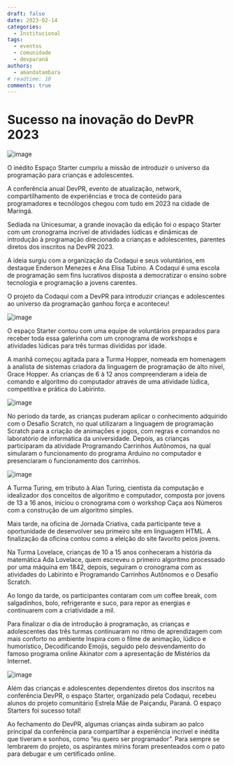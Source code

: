 ```yaml
---
draft: false 
date: 2023-02-14
categories:
  - Institucional
tags:
  - eventos
  - comunidade
  - devparaná
authors:
  - amandatambara
# readtime: 10
comments: true
---
```


# Sucesso na inovação do DevPR 2023

![image](https://user-images.githubusercontent.com/11020807/230798337-a0dd2a79-9d41-468f-a903-3df27fc9d50a.jpeg)

O inédito Espaço Starter cumpriu a missão de introduzir o universo da programação para crianças e adolescentes.

A conferência anual DevPR, evento de atualização, network, compartilhamento de experiências e troca de conteúdo para programadores e tecnólogos chegou com tudo em 2023 na cidade de Maringá.

<!-- more -->

Sediada na Unicesumar, a grande inovação da edição foi o espaço Starter com um cronograma incrível de atividades lúdicas e dinâmicas de introdução à programação direcionado a crianças e adolescentes, parentes diretos dos inscritos na DevPR 2023.

A ideia surgiu com a organização da Codaqui e seus voluntários, em destaque Enderson Menezes e Ana Elisa Tubino. A Codaqui é uma escola de programação sem fins lucrativos disposta a democratizar o ensino sobre tecnologia e programação a jovens carentes.

O projeto da Codaqui com a DevPR para introduzir crianças e adolescentes ao universo da programação ganhou força e aconteceu!

![image](https://user-images.githubusercontent.com/11020807/230798345-e3edc730-1f2b-4d0b-8b67-55da0c01f9bf.jpeg)

O espaço Starter contou com uma equipe de voluntários preparados para receber toda essa galerinha com um cronograma de workshops e atividades lúdicas para três turmas divididas por idade.

A manhã começou agitada para a Turma Hopper, nomeada em homenagem à analista de sistemas criadora da linguagem de programação de alto nível, Grace Hopper. As crianças de 6 à 12 anos compreenderam a ideia de comando e algoritmo do computador através de uma atividade lúdica, competitiva e prática do Labirinto.

![image](https://user-images.githubusercontent.com/11020807/230798351-99905fe9-09d6-4b4c-ad72-3112b67b8f27.jpeg)

No período da tarde, as crianças puderam aplicar o conhecimento adquirido com o Desafio Scratch, no qual utilizaram a linguagem de programação Scratch para a criação de animações e jogos, com regras e comandos no laboratório de informática da universidade. Depois, as crianças participaram da atividade Programando Carrinhos Autônomos, na qual simularam o funcionamento do programa Arduino no computador e presenciaram o funcionamento dos carrinhos.

![image](https://user-images.githubusercontent.com/11020807/230798355-8eabfef6-3432-4eb2-bbde-cb4ff40f8c6d.jpeg)

A Turma Turing, em tributo à Alan Turing, cientista da computação e idealizador dos conceitos de algoritmo e computador, composta por jovens de 13 a 16 anos, iniciou o cronograma com o workshop Caça aos Números com a construção de um algoritmo simples.

Mais tarde, na oficina de Jornada Criativa, cada participante teve a oportunidade de desenvolver seu primeiro site em linguagem HTML. A finalização da oficina contou como a eleição do site favorito pelos jovens.

Na Turma Lovelace, crianças de 10 a 15 anos conheceram a história da matemática Ada Lovelace, quem escreveu o primeiro algoritmo processado por uma máquina em 1842, depois, seguiram o cronograma com as atividades do Labirinto e Programando Carrinhos Autônomos e o Desafio Scratch.

Ao longo da tarde, os participantes contaram com um coffee break, com salgadinhos, bolo, refrigerante e suco, para repor as energias e continuarem com a criatividade a mil.

Para finalizar o dia de introdução à programação, as crianças e adolescentes das três turmas continuaram no ritmo de aprendizagem com mais conforto no ambiente Inspira com o filme de animação, lúdico e humorístico, Decodificando Emojis, seguido pelo desvendamento do famoso programa online Akinator com a apresentação de Mistérios da Internet.

![image](https://user-images.githubusercontent.com/11020807/230798362-bf98faaf-9376-4863-8a19-0093645b1e4b.jpeg)

Além das crianças e adolescentes dependentes diretos dos inscritos na conferência DevPR, o espaço Starter, organizado pela Codaqui, recebeu alunos do projeto comunitário Estrela Mãe de Paiçandu, Paraná.
O espaço Starters foi sucesso total!

Ao fechamento do DevPR, algumas crianças ainda subiram ao palco principal da conferência para compartilhar a experiência incrível e inédita que tiveram e sonhos, como “eu quero ser programador”.
Para sempre se lembrarem do projeto, os aspirantes mirins foram presenteados com o pato para debugar e um certificado online.










